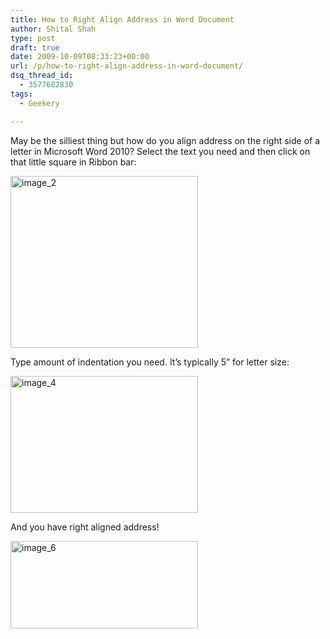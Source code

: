 ```yaml
---
title: How to Right Align Address in Word Document
author: Shital Shah
type: post
draft: true
date: 2009-10-09T08:33:23+00:00
url: /p/how-to-right-align-address-in-word-document/
dsq_thread_id:
  - 3577682830
tags:
  - Geekery

---
```

May be the silliest thing but how do you align address on the right side of a letter in Microsoft Word 2010? Select the text you need and then click on that little square in Ribbon bar:

[<img src="/images/posts/2009/10/image_2-300x275.png" alt="image_2" width="300" height="275" class="alignnone size-medium wp-image-702" srcset="http://shitalshah.com/ShitalShahWP/wp-content/uploads/2009/10/image_2-300x275.png 300w, http://shitalshah.com/ShitalShahWP/wp-content/uploads/2009/10/image_2.png 435w" sizes="(max-width: 300px) 100vw, 300px" />][1]

Type amount of indentation you need. It’s typically 5” for letter size:

[<img src="/images/posts/2009/10/image_4-300x219.png" alt="image_4" width="300" height="219" class="alignnone size-medium wp-image-704" srcset="http://shitalshah.com/ShitalShahWP/wp-content/uploads/2009/10/image_4-300x219.png 300w, http://shitalshah.com/ShitalShahWP/wp-content/uploads/2009/10/image_4.png 640w" sizes="(max-width: 300px) 100vw, 300px" />][2]</p>

And you have right aligned address!

[<img src="/images/posts/2009/10/image_6-300x140.png" alt="image_6" width="300" height="140" class="alignnone size-medium wp-image-706" srcset="http://shitalshah.com/ShitalShahWP/wp-content/uploads/2009/10/image_6-300x140.png 300w, http://shitalshah.com/ShitalShahWP/wp-content/uploads/2009/10/image_6.png 640w" sizes="(max-width: 300px) 100vw, 300px" />][3]

 [1]: /images/posts/2009/10/image_2.png
 [2]: /images/posts/2009/10/image_4.png
 [3]: /images/posts/2009/10/image_6.png
